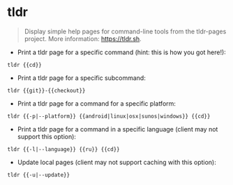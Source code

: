 # tldr

> Display simple help pages for command-line tools from the tldr-pages project.
> More information: <https://tldr.sh>.

- Print a tldr page for a specific command (hint: this is how you got here!):

`tldr {{cd}}`

- Print a tldr page for a specific subcommand:

`tldr {{git}}-{{checkout}}`

- Print a tldr page for a command for a specific platform:

`tldr {{-p|--platform}} {{android|linux|osx|sunos|windows}} {{cd}}`

- Print a tldr page for a command in a specific language (client may not support this option):

`tldr {{-l|--language}} {{ru}} {{cd}}`

- Update local pages (client may not support caching with this option):

`tldr {{-u|--update}}`
